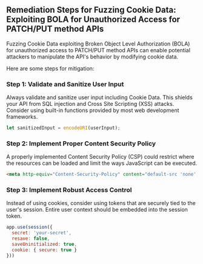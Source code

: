 

## Remediation Steps for Fuzzing Cookie Data: Exploiting BOLA for Unauthorized Access for PATCH/PUT method APIs

Fuzzing Cookie Data exploiting Broken Object Level Authorization (BOLA) for unauthorized access to PATCH/PUT method APIs can enable potential attackers to manipulate the API's behavior by modifying cookie data. 

Here are some steps for mitigation:

### Step 1: Validate and Sanitize User Input
Always validate and sanitize user input including Cookie Data. This shields your API from SQL injection and Cross Site Scripting (XSS) attacks. Consider using built-in functions provided by most web development frameworks.

```javascript
let sanitizedInput = encodeURI(userInput);
```

### Step 2: Implement Proper Content Security Policy
A properly implemented Content Security Policy (CSP) could restrict where the resources can be loaded and limit the ways JavaScript can be executed.

```html
<meta http-equiv="Content-Security-Policy" content="default-src 'none'; script-src 'self'; connect-src 'self'; img-src 'self'; style-src 'self';">
```

### Step 3: Implement Robust Access Control
Instead of using cookies, consider using tokens that are securely tied to the user's session. Entire user context should be embedded into the session token.

```javascript
app.use(session({
  secret: 'your-secret',
  resave: false,
  saveUninitialized: true,
  cookie: { secure: true }
}))
```